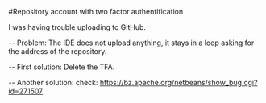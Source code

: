 #Repository account with two factor authentification

I was having trouble uploading to GitHub.

-- Problem:
The IDE does not upload anything, it stays in a loop asking for the address of the repository.

-- First solution:
Delete the TFA.

-- Another solution:
check: https://bz.apache.org/netbeans/show_bug.cgi?id=271507
